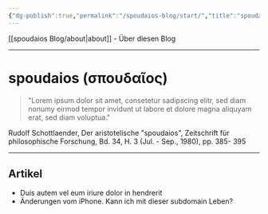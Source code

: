 ```yaml
---
{"dg-publish":true,"permalink":"/spoudaios-blog/start/","title":"spoudaios - Startseite","tags":["gardenEntry"]}
---
```


[[spoudaios Blog/about\|about]] - Über diesen Blog

---

# spoudaios (σπουδαῖος)

> "Lorem ipsum dolor sit amet, consetetur sadipscing elitr, sed diam nonumy eirmod tempor invidunt ut labore et dolore magna aliquyam erat, sed diam voluptua."

Rudolf Schottlaender, Der aristotelische "spoudaios", Zeitschrift für philosophische Forschung, Bd. 34, H. 3 (Jul. - Sep., 1980), pp. 385- 395

---

## Artikel

- Duis autem vel eum iriure dolor in hendrerit
- Änderungen vom iPhone. Kann ich mit dieser subdomain Leben?